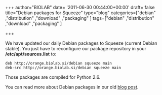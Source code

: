 +++
author="BIOLAB"
date= '2011-06-30 00:44:00+00:00'
draft= false
title="Debian packages for Squeeze"
type="blog"
categories=["debian" ,"distribution" ,"download" ,"packaging" ]
tags=["debian" ,"distribution" ,"download" ,"packaging" ]

+++

We have updated our daily Debian packages to Squeeze (current Debian stable). You just have to reconfigure our package repository in your **/etc/apt/sources.list** to:

    
    deb http://orange.biolab.si/debian squeeze main
    deb-src http://orange.biolab.si/debian squeeze main


Those packages are compiled for Python 2.6.

You can read more about Debian packages in our old [blog post](/blog/2010/03/04/debian-repository-lives/).
